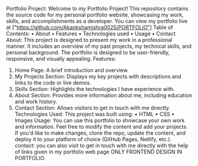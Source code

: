 Portfolio Project:
Welcome to my Portfolio Project! This repository contains the source code for my personal portfolio website, showcasing my work, skills, and accomplishments as a developer.
You can view my portfolio live at ["https://github.com/Akankshamishra0025/PORTFOLIO"]
Table of Contents:
•	About
•	Features
•	Technologies used
•	Usage
•	Contact
About:
This project is designed to present my work in a professional manner. It includes an overview of my past projects, my technical skills, and personal background. The portfolio is designed to be user-friendly, responsive, and visually appealing.
Features:
1.	Home Page: A brief introduction and overview.
2.	My Projects Section: Displays my key projects with descriptions and links to the code or live demos.
3.	Skills Section: Highlights the technologies I have experience with.
4.	About Section: Provides more information about me, including education and work history.
5.	Contact Section: Allows visitors to get in touch with me directly.
Technologies Used:
This project was built using:
•	HTML
•	CSS
•	Images
Usage:
You can use this portfolio to showcase your own work and information. Feel free to modify the content and add your projects. If you'd like to make changes, clone the repo, update the content, and deploy it to your platform of choice (GitHub Pages, Netlify, etc.).
contact:
you can also visit to get in touch with me directly with the help of links given in my portfolio web page
ONLY FRONTEND DESIGN IN PORTFOLIO.



